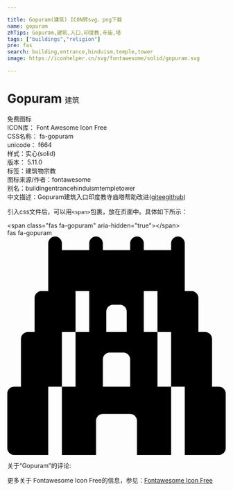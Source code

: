 ```yaml
---

title: Gopuram(建筑) ICON转svg、png下载
name: gopuram
zhTips: Gopuram,建筑,入口,印度教,寺庙,塔
tags: ["buildings","religion"]
pre: fas
search: building,entrance,hinduism,temple,tower
image: https://iconhelper.cn/svg/fontawesome/solid/gopuram.svg

---
```


# Gopuram  <small style="font-size: 60%;font-weight: 100">建筑</small>


<div class="detail-page">
<p>
<span><span class="badge-success badge">免费图标</span> </span>
<br/>
<span>
ICON库：
<span class="badge-secondary badge">Font Awesome Icon Free</span> 
</span>
<br/>
<span>
CSS名称：
<span class="badge-secondary badge">fa-gopuram</span> 
</span>
<br/>
<span>
unicode：
<span class="badge-secondary badge">f664</span> 
<copy-btn content='f664' btn-title=""></copy-btn>
<copy-btn :content='String.fromCodePoint(parseInt("f664", 16))' btn-title="复制U"></copy-btn>
</span><br/><span>样式：<span class="badge-light badge">实心(solid)</span></span>
<br/>
<span>
版本：
<span class="badge-secondary badge">5.11.0</span> 
</span><br/><span>标签：<span class="badge-light badge"><router-link to="/tags/buildings.html">建筑物</router-link></span><span class="badge-light badge"><router-link to="/tags/religion.html">宗教</router-link></span></span>
<br/>
<span>图标来源/作者：<span class="badge-light badge">fontawesome</span></span> 
<br/>
<span>别名：<span class="badge-light badge">building</span><span class="badge-light badge">entrance</span><span class="badge-light badge">hinduism</span><span class="badge-light badge">temple</span><span class="badge-light badge">tower</span></span><br/><span class="zh-detail">中文描述：<span class="badge-primary badge">Gopuram</span><span class="badge-primary badge">建筑</span><span class="badge-primary badge">入口</span><span class="badge-primary badge">印度教</span><span class="badge-primary badge">寺庙</span><span class="badge-primary badge">塔</span><span class="help-link"><span>帮助改进</span>(<a href="https://gitee.com/liuwave/icon-helper/edit/master/json/fontawesome/solid/gopuram.json" target="_blank" rel="noopener noreferrer">gitee</a><a href="https://github.com/liuwave/icon-helper/edit/master/json/fontawesome/solid/gopuram.json" target="_blank" rel="noopener noreferrer">github</a></span>)</span><br/>
</p>
</div>
<div class="alert alert-dark">
  <i class="fas fa-gopuram fa-xs"></i>
  <i class="fas fa-gopuram fa-sm"></i>
  <i class="fas fa-gopuram fa-lg"></i>
  <i class="fas fa-gopuram fa-2x"></i>
  <i class="fas fa-gopuram fa-3x"></i>
  <i class="fas fa-gopuram fa-5x"></i>
  <i class="fas fa-gopuram fa-7x"></i>
</div>
<div>
  <p>引入css文件后，可以用<code>&lt;span&gt;</code>包裹，放在页面中。具体如下所示：    
  </p>
  <div class="alert alert-primary" style="font-size: 14px">
    &lt;span class="fas fa-gopuram" aria-hidden="true"&gt;&lt;/span&gt;
    <copy-btn content='<span class="fas fa-gopuram" aria-hidden="true"></span>'></copy-btn>
  </div>
  <div class="alert alert-secondary">
    <i class="fas fa-gopuram"
    style="font-size: 24px"
    aria-hidden="true"></i> fas fa-gopuram
    <copy-btn content="fas fa-gopuram" btn-title="复制图标名称"></copy-btn>
  </div>
</div>
<div id="svg" class="svg-wrap">
<svg xmlns="http://www.w3.org/2000/svg" viewBox="0 0 512 512"><path d="M496 352h-16V240c0-8.8-7.2-16-16-16h-16v-80c0-8.8-7.2-16-16-16h-16V16c0-8.8-7.2-16-16-16s-16 7.2-16 16v16h-64V16c0-8.8-7.2-16-16-16s-16 7.2-16 16v16h-64V16c0-8.8-7.2-16-16-16s-16 7.2-16 16v16h-64V16c0-8.8-7.2-16-16-16S96 7.2 96 16v112H80c-8.8 0-16 7.2-16 16v80H48c-8.8 0-16 7.2-16 16v112H16c-8.8 0-16 7.2-16 16v128c0 8.8 7.2 16 16 16h80V352h32V224h32v-96h32v96h-32v128h-32v160h80v-80c0-8.8 7.2-16 16-16h64c8.8 0 16 7.2 16 16v80h80V352h-32V224h-32v-96h32v96h32v128h32v160h80c8.8 0 16-7.2 16-16V368c0-8.8-7.2-16-16-16zM232 176c0-8.8 7.2-16 16-16h16c8.8 0 16 7.2 16 16v48h-48zm56 176h-64v-64c0-8.8 7.2-16 16-16h32c8.8 0 16 7.2 16 16z"/></svg>
</div>
<detail full-name='fa-gopuram'></detail>
<div>
<p>关于“Gopuram”的评论:</p>
</div>
<Vssue title="关于“Gopuram”的评论" ></Vssue>    
<div><p>更多关于  Fontawesome Icon Free的信息，参见：<a target="_blank" href="https://iconhelper.cn/fontawesome.html">Fontawesome Icon Free</a>
</p></div>
